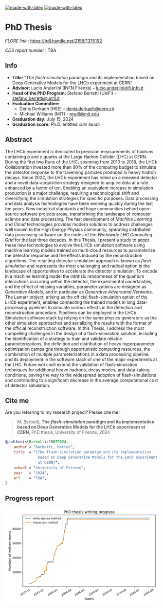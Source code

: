 [![made-with-latex](https://img.shields.io/badge/Made%20with-LaTeX-008080?style=for-the-badge&logo=latex&logoColor=white)](https://www.latex-project.org/)
[![made-with-latex](https://img.shields.io/badge/Developed%20in-Overleaf-47a141?style=for-the-badge&logo=overleaf&logoColor=white)](https://it.overleaf.com/)

# PhD Thesis

_FLORE link_ : https://hdl.handle.net/2158/1375192

_CDS report number_ : TBA

## Info

- **Title:** "The _flash-simulation_ paradigm and its implementation based on Deep Generative Models for the LHCb experiment at CERN"
- **Advisor:** Lucio Anderlini (INFN Firenze) – <a href="mailto:lucio.anderlini@fi.infn.it">lucio.anderlini@fi.infn.it</a>
- **Head of the PhD Program:** Stefano Berretti (UniFi) - <a href="mailto:stefano.berretti@unifi.it">stefano.berretti@unifi.it</a>
- **Evaluation Committee:**
  - Denis Derkach (HSE) – <a href="mailto:denis.derkach@cern.ch">denis.derkach@cern.ch</a>
  - Michael Williams (MIT) - <a href="mailto:mwill@mit.edu">mwill@mit.edu</a>
- **Graduation day:** July 15, 2024
- **Graduation score:** Ph.D. entitled _cum laude_

## Abstract

The LHCb experiment is dedicated to precision measurements of hadrons containing $b$ and $c$ quarks at the Large Hadron Collider (LHC) at CERN. During the first two Runs of the LHC, spanning from 2010 to 2018, the LHCb Collaboration invested more than 90% of the computing budget to simulate the detector response to the traversing particles produced in heavy hadron decays. Since 2022, the LHCb experiment has relied on a renewed detector and a novel data-acquisition strategy designed to acquire data at a rate enhanced by a factor of ten. Enabling an equivalent increase in simulation production is a major challenge, requiring a technological shift and diversifying the simulation strategies for specific purposes. Data processing and data analysis technologies have been evolving quickly during the last ten years. New industrial standards and huge communities behind open-source software projects arose, transforming the landscape of computer science and data processing. The fast development of _Machine Learning_ and _Cloud_ technologies provides modern solutions to address challenges well known to the High Energy Physics community, operating distributed data processing software on the nodes of the _Worldwide LHC Computing Grid_ for the last three decades. In this Thesis, I present a study to adopt these new technologies to evolve the LHCb simulation software using machine learning models trained on multi-cloud resources to parameterize the detector response and the effects induced by the reconstruction algorithms. The resulting detector simulation approach is known as _flash-simulation_ and represents the most challenging and radical option in the landscape of opportunities to accelerate the detector simulation. To encode in a machine learning model the intrinsic randomness of the quantum interactions occurring within the detector, the experimental uncertainties, and the effect of missing variables, parameterizations are designed as _Generative Models_, and in particular as _Generative Adversarial Networks_. The Lamarr project, arising as the official flash-simulation option of the LHCb experiment, enables connecting the trained models in long data-processing pipelines to simulate various effects in the detection and reconstruction procedure. Pipelines can be deployed in the LHCb Simulation software stack by relying on the same physics generators as the other simulation approaches and serializing the results with the format of the official reconstruction software. In this Thesis, I address the most compelling challenges in the design of a flash-simulation solution, including the identification of a strategy to train and validate reliable parameterizations, the definition and distribution of heavy hyperparameter optimization campaigns through opportunistic computing resources, the combination of multiple parameterizations in a data processing pipeline, and its deployment in the software stack of one of the major experiments at the LHC. Future work will extend the validation of flash-simulation techniques for additional heavy hadrons, decay modes, and data-taking conditions, paving the way to the widespread adoption of flash-simulations and contributing to a significant decrease in the average computational cost of detector simulation.

## Cite me

Are you referring to my research project? Please cite me!

> M. Barbetti, **The _flash-simulation_ paradigm and its implementation based on Deep Generative Models for the LHCb experiment at CERN**, PhD thesis, University of Firenze, 2024

```bibtex
@phdthesis{Barbetti:15072024,
    author = "Barbetti, Matteo",
    title  = "{The flash-simulation paradigm and its implementation
               based on Deep Generative Models for the LHCb experiment
               at CERN}",
    school = "University of Firenze",
    year   = "2024",
    url    = "TBA",
}
```

## Progress report

<div align="center">
  <img src="https://raw.githubusercontent.com/mbarbetti/phd-thesis-public/main/.github/images/word-progress-report.png" width="800"/>
</div>
